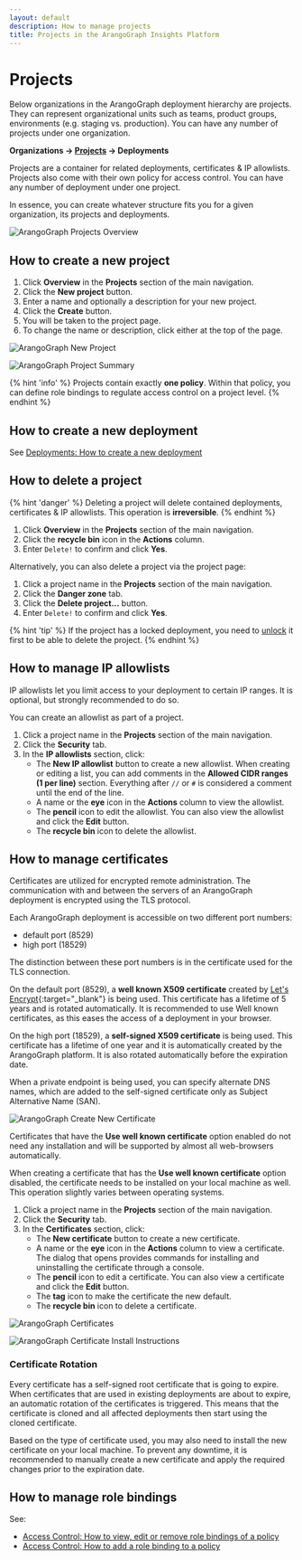 ```yaml
---
layout: default
description: How to manage projects
title: Projects in the ArangoGraph Insights Platform
---
```

# Projects

Below organizations in the ArangoGraph deployment hierarchy are projects. They can
represent organizational units such as teams, product groups, environments
(e.g. staging vs. production). You can have any number of projects under one
organization.

**Organizations → <u>Projects</u> → Deployments**

Projects are a container for related deployments, certificates & IP allowlists.
Projects also come with their own policy for access control. You can have any
number of deployment under one project.

In essence, you can create whatever structure fits you for a given organization,
its projects and deployments.

![ArangoGraph Projects Overview](images/arangograph-projects-overview.png)

## How to create a new project

1. Click __Overview__ in the __Projects__ section of the main navigation.
2. Click the __New project__ button.
3. Enter a name and optionally a description for your new project.
4. Click the __Create__ button.
5. You will be taken to the project page.
6. To change the name or description, click either at the top of the page.

![ArangoGraph New Project](images/arangograph-new-project.png)

![ArangoGraph Project Summary](images/arangograph-project.png)

{% hint 'info' %}
Projects contain exactly **one policy**. Within that policy, you can define
role bindings to regulate access control on a project level.
{% endhint %}

## How to create a new deployment

See [Deployments: How to create a new deployment](deployments.html#how-to-create-a-new-deployment)

## How to delete a project

{% hint 'danger' %}
Deleting a project will delete contained deployments, certificates & IP allowlists.
This operation is **irreversible**.
{% endhint %}

1. Click __Overview__ in the __Projects__ section of the main navigation.
2. Click the __recycle bin__ icon in the __Actions__ column.
3. Enter `Delete!` to confirm and click __Yes__.

Alternatively, you can also delete a project via the project page:

1. Click a project name in the __Projects__ section of the main navigation.
2. Click the __Danger zone__ tab.
3. Click the __Delete project...__ button.
4. Enter `Delete!` to confirm and click __Yes__.

{% hint 'tip' %}
If the project has a locked deployment, you need to [unlock](access-control.html#locked-resources)
it first to be able to delete the project.
{% endhint %}

## How to manage IP allowlists

IP allowlists let you limit access to your deployment to certain IP ranges.
It is optional, but strongly recommended to do so.

You can create an allowlist as part of a project.

1. Click a project name in the __Projects__ section of the main navigation.
2. Click the __Security__ tab.
3. In the __IP allowlists__ section, click:
   - The __New IP allowlist__ button to create a new allowlist.
     When creating or editing a list, you can add comments
     in the __Allowed CIDR ranges (1 per line)__ section. 
     Everything after `//` or `#` is considered a comment until the end of the line.
   - A name or the __eye__ icon in the __Actions__ column to view the allowlist.
   - The __pencil__ icon to edit the allowlist.
     You can also view the allowlist and click the __Edit__ button.
   - The __recycle bin__ icon to delete the allowlist.

## How to manage certificates

Certificates are utilized for encrypted remote administration. The communication
with and between the servers of an ArangoGraph deployment is encrypted using the
TLS protocol.

Each ArangoGraph deployment is accessible on two different port numbers:
- default port (8529)
- high port (18529)

The distinction between these port numbers is in the certificate used for the
TLS connection.

On the default port (8529), a **well known X509 certificate** created by
[Let's Encrypt](https://letsencrypt.org/){:target="_blank"} is being used. This
certificate has a lifetime of 5 years and is rotated automatically. It is
recommended to use Well known certificates, as this eases the access of a
deployment in your browser.

On the high port (18529), a **self-signed X509 certificate** is being used. This
certificate has a lifetime of one year and it is automatically created by the
ArangoGraph platform. It is also rotated automatically before the expiration
date.

When a private endpoint is being used, you can specify alternate DNS names,
which are added to the self-signed certificate only as Subject Alternative
Name (SAN).

![ArangoGraph Create New Certificate](images/arangograph-new-certificate.png)

Certificates that have the __Use well known certificate__ option enabled do
not need any installation and will be supported by almost all web-browsers
automatically.

When creating a certificate that has the __Use well known certificate__ option
disabled, the certificate needs to be installed on
your local machine as well. This operation slightly varies between operating
systems.

1. Click a project name in the __Projects__ section of the main navigation.
2. Click the __Security__ tab.
3. In the __Certificates__ section, click:
   - The __New certificate__ button to create a new certificate.
   - A name or the __eye__ icon in the __Actions__ column to view a certificate.
     The dialog that opens provides commands for installing and uninstalling
     the certificate through a console.
   - The __pencil__ icon to edit a certificate.
     You can also view a certificate and click the __Edit__ button.
   - The __tag__ icon to make the certificate the new default.
   - The __recycle bin__ icon to delete a certificate.

![ArangoGraph Certificates](images/arangograph-cert-page-with-cert-present.png)

![ArangoGraph Certificate Install Instructions](images/arangograph-cert-install-instructions.png)

### Certificate Rotation

Every certificate has a self-signed root certificate that is going to expire.
When certificates that are used in existing deployments are about to expire,
an automatic rotation of the certificates is triggered. This means that the
certificate is cloned and all affected deployments then start using
the cloned certificate. 

Based on the type of certificate used, you may also need to install the new
certificate on your local machine. To prevent any downtime, it is recommended to
manually create a new certificate and apply the required changes prior
to the expiration date. 

## How to manage role bindings

See:
- [Access Control: How to view, edit or remove role bindings of a policy](access-control.html#how-to-view-edit-or-remove-role-bindings-of-a-policy)
- [Access Control: How to add a role binding to a policy](access-control.html#how-to-add-a-role-binding-to-a-policy)
